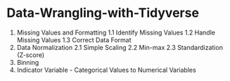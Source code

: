 # Data-Wrangling-with-Tidyverse
1. Missing Values and Formatting
  1.1 Identify Missing Values
  1.2 Handle Missing Values
  1.3 Correct Data Format
2. Data Normalization
  2.1 Simple Scaling
  2.2 Min-max
  2.3 Standardization (Z-score)
3. Binning
4. Indicator Variable - Categorical Values to Numerical Variables
